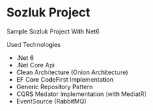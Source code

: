 # Sozluk Project
Sample Sozluk Project With Net6

Used Technologies
- .Net 6
- .Net Core Api
- Clean Architecture (Onion Architecture)
- EF Core CodeFirst Implementation
- Generic Repository Pattern
- CQRS Medator Implementation (with MediatR)
- EventSource (RabbitMQ)
